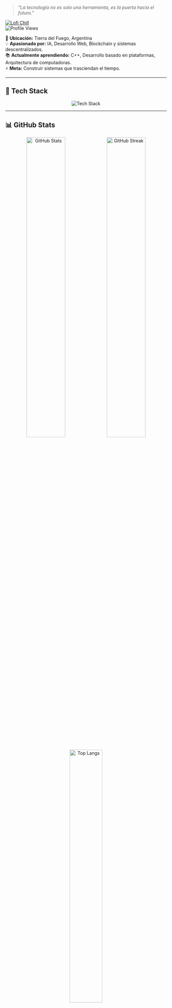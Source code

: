 > *"La tecnología no es solo una herramienta, es la puerta hacia el futuro."*  

[![Lofi Chill](https://img.shields.io/badge/🎶_Lofi_Chill-FF0000?style=flat-square&logo=youtube-music)](https://music.youtube.com/watch?v=5qap5aO4i9A)  
![Profile Views](https://komarev.com/ghpvc/?username=a13xanderplatz0&color=blue&label=VISITAS&style=flat-square)

📍 **Ubicación:** Tierra del Fuego, Argentina  
💡 **Apasionado por:** IA, Desarrollo Web, Blockchain y sistemas descentralizados.  
📚 **Actualmente aprendiendo:** C++, Desarrollo basado en plataformas, Arquitectura de computadoras.  
⚡ **Meta:** Construir sistemas que trasciendan el tiempo.  

---

## 🚀 Tech Stack 

<div align="center">
    <img src="https://skillicons.dev/icons?i=html,css,js,ts,react,nextjs,vue,nodejs,express,fastapi,php,laravel,python,java,spring,cpp,cs,rust,go,django,flask,mysql,postgresql,mongodb,sqlite,redis,docker,kubernetes,linux,git,github,gitlab,bash,vscode,neovim,figma,astro&theme=dark" alt="Tech Stack">
</div>

---

## 📊 GitHub Stats  

<div align="center">
    <img src="https://github-readme-stats.vercel.app/api?username=a13xanderplatz0&show_icons=true&theme=radical" alt="GitHub Stats" width="49%" />
    <img src="https://github-readme-streak-stats.herokuapp.com/?user=a13xanderplatz0&theme=radical" alt="GitHub Streak" width="49%" />
    <br>
    <!-- Barra de lenguajes -->
    <img src="https://github-readme-stats.vercel.app/api/top-langs/?username=a13xanderplatz0&layout=compact&theme=radical&langs_count=8" alt="Top Langs" width="45%"/>
    <br><br>
    <img src="https://github-profile-trophy.vercel.app/?username=a13xanderplatz0&theme=radical&column=7" alt="GitHub Trophy" width="90%"/>
    <img src="https://github-readme-activity-graph.vercel.app/graph?username=a13xanderplatz0&theme=react-dark&hide_border=true&area=true" width="90%">
</div>

<div align="center">
    <a href="https://linkedin.com/in/jhonalexanderflores"><img src="https://img.shields.io/badge/LinkedIn-0A66C2?style=for-the-badge&logo=linkedin&logoColor=white"></a>
    <a href="https://twitter.com/andrevernz"><img src="https://img.shields.io/badge/Twitter-1DA1F2?style=for-the-badge&logo=twitter&logoColor=white"></a>
    <a href="mailto:a13xanderplatz10@outlook.com.ar"><img src="https://img.shields.io/badge/Email-D14836?style=for-the-badge&logo=gmail&logoColor=white"></a>
    <a href="https://github.com/a13xanderplatz0"><img src="https://img.shields.io/badge/GitHub-181717?style=for-the-badge&logo=github&logoColor=white"></a>
</div>
